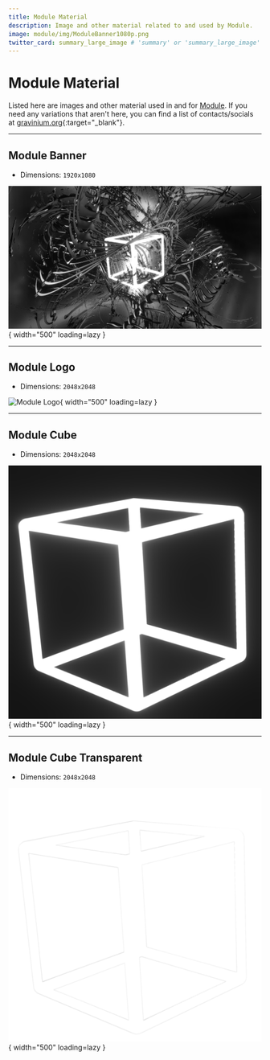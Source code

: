 ```yaml
---
title: Module Material
description: Image and other material related to and used by Module.
image: module/img/ModuleBanner1080p.png
twitter_card: summary_large_image # 'summary' or 'summary_large_image'
---
```


# Module Material

Listed here are images and other material used in and for [Module](index.md).
If you need any variations that aren't here, you can find a list of contacts/socials at [gravinium.org](https://gravinium.org){:target="_blank"}.

---

## Module Banner

- Dimensions: `1920x1080`

![Module Banner](img/ModuleBanner1080p.png){ width="500" loading=lazy }

---

## Module Logo

- Dimensions: `2048x2048`

![Module Logo](img/ModuleLogo.png){ width="500" loading=lazy }

---

## Module Cube

- Dimensions: `2048x2048`

![Module Cube](img/Cube2048.png){ width="500" loading=lazy }

---

## Module Cube Transparent

- Dimensions: `2048x2048`

![Module Cube Transparent](img/CubeTransparent2048.png){ width="500" loading=lazy }
